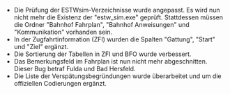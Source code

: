- Die Prüfung der ESTWsim-Verzeichnisse wurde angepasst. Es wird nun nicht mehr die Existenz der "estw_sim.exe" geprüft. Stattdessen müssen die Ordner "Bahnhof Fahrplan", "Bahnhof Anweisungen" und "Kommunikation" vorhanden sein.
- In der Zugfahrtinformation (ZFI) wurden die Spalten "Gattung", "Start" und "Ziel" ergänzt.
- Die Sortierung der Tabellen in ZFI und BFO wurde verbessert.
- Das Bemerkungsfeld im Fahrplan ist nun nicht mehr abgeschnitten. Dieser Bug betraf Fulda und Bad Hersfeld.
- Die Liste der Verspätungsbegründungen wurde überarbeitet und um die offiziellen Codierungen ergänzt.